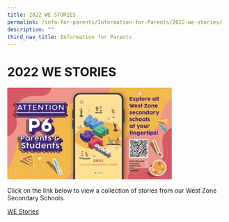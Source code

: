 ```yaml
---
title: 2022 WE STORIES
permalink: /info-for-parents/Information-for-Parents/2022-we-stories/
description: ""
third_nav_title: Information for Parents
---
```


# 2022 WE STORIES

<img src="/images/p6%20westories1.jpeg" 
     style="width:75%">

Click on the link below to view a collection of stories from our West Zone Secondary Schools.

[WE Stories](https://online.fliphtml5.com/obrr/qkde/)
